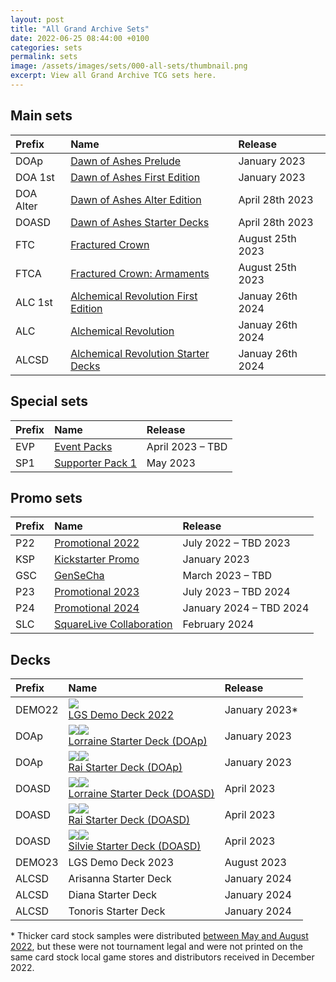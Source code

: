 ```yaml
---
layout: post
title: "All Grand Archive Sets"
date: 2022-06-25 08:44:00 +0100
categories: sets
permalink: sets
image: /assets/images/sets/000-all-sets/thumbnail.png
excerpt: View all Grand Archive TCG sets here.
---
```


## Main sets

Prefix | Name | Release
:-- | :-- | :--
DOAp | [Dawn of Ashes Prelude](/DOAp_(set)) | January 2023
DOA 1st | [Dawn of Ashes First Edition](/DOA-1st_(set)) | January 2023
DOA Alter | [Dawn of Ashes Alter Edition](/DOA-Alter_(set)) | April 28th 2023
DOASD | [Dawn of Ashes Starter Decks](/DOASD_(set)) | April 28th 2023
FTC | [Fractured Crown](/FTC_(set)) | August 25th 2023
FTCA | [Fractured Crown: Armaments](/FTCA_(set)) | August 25th 2023
ALC 1st | [Alchemical Revolution First Edition](/ALC-1st_(set)) | Januay 26th 2024
ALC | [Alchemical Revolution](/ALC_(set)) | Januay 26th 2024
ALCSD | [Alchemical Revolution Starter Decks](/ALCSD_(set)) | Januay 26th 2024

## Special sets

Prefix | Name | Release
:-- | :-- | :--
EVP | [Event Packs](/EVP_(set)) | April 2023 &ndash; TBD
SP1 | [Supporter Pack 1](/SP1_(set)) | May 2023

## Promo sets

Prefix | Name | Release
:-- | :-- | :--
P22 | [Promotional 2022](/P22_(set))| July 2022 &ndash; TBD 2023
KSP | [Kickstarter Promo](/KSP_(set)) | January 2023
GSC | [GenSeCha](/GSC_(set)) | March 2023 &ndash; TBD
P23 | [Promotional 2023](/P23_(set)) | July 2023 &ndash; TBD 2024
P24 | [Promotional 2024](/P24_(set)) | January 2024 &ndash; TBD 2024
SLC | [SquareLive Collaboration](/SLC_(set)) | February 2024

## Decks

Prefix | Name | Release
:-- | :-- | :--
DEMO22 | [<img class="image-element" src="https://img.silvie.org/misc/elements/norm.png" /><br>LGS Demo Deck 2022](/DEMO22_(set)) | January 2023*
DOAp | [<img class="image-element" src="https://img.silvie.org/misc/elements/wind.png" /><img class="image-element" src="https://img.silvie.org/misc/elements/crux.png" /><br>Lorraine Starter Deck (DOAp)](/DOAp_(set)#lorraine-starter-deck-prelude) | January 2023
DOAp | [<img class="image-element" src="https://img.silvie.org/misc/elements/fire.png" /><img class="image-element" src="https://img.silvie.org/misc/elements/arcane.png" /><br>Rai Starter Deck (DOAp)](/DOAp_(set)#rai-starter-deck-prelude) | January 2023
DOASD | [<img class="image-element" src="https://img.silvie.org/misc/elements/wind.png" /><img class="image-element" src="https://img.silvie.org/misc/elements/crux.png" /><br>Lorraine Starter Deck (DOASD)](/DOASD_(set)#lorraine-starter-deck) | April 2023
DOASD | [<img class="image-element" src="https://img.silvie.org/misc/elements/fire.png" /><img class="image-element" src="https://img.silvie.org/misc/elements/arcane.png" /><br>Rai Starter Deck (DOASD)](/DOASD_(set)#rai-starter-deck) | April 2023
DOASD | [<img class="image-element" src="https://img.silvie.org/misc/elements/water.png" /><img class="image-element" src="https://img.silvie.org/misc/elements/tera.png" /><br>Silvie Starter Deck (DOASD)](/DOASD_(set)#silvie-starter-deck) | April 2023
DEMO23 | LGS Demo Deck 2023 | August 2023
ALCSD | Arisanna Starter Deck | January 2024
ALCSD | Diana Starter Deck | January 2024
ALCSD | Tonoris Starter Deck | January 2024

\* Thicker card stock samples were distributed [between May and August 2022](/DEMO22_(set)#thicker-card-stock-samples), but these were not tournament legal and were not printed on the same card stock local game stores and distributors received in December 2022.